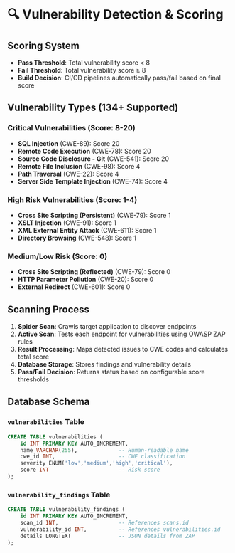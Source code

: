 # 🔍 Vulnerability Detection & Scoring

## Scoring System

- **Pass Threshold**: Total vulnerability score < 8
- **Fail Threshold**: Total vulnerability score ≥ 8  
- **Build Decision**: CI/CD pipelines automatically pass/fail based on final score

## Vulnerability Types (134+ Supported)

### Critical Vulnerabilities (Score: 8-20)
- **SQL Injection** (CWE-89): Score 20
- **Remote Code Execution** (CWE-78): Score 20
- **Source Code Disclosure - Git** (CWE-541): Score 20
- **Remote File Inclusion** (CWE-98): Score 4
- **Path Traversal** (CWE-22): Score 4
- **Server Side Template Injection** (CWE-74): Score 4

### High Risk Vulnerabilities (Score: 1-4)
- **Cross Site Scripting (Persistent)** (CWE-79): Score 1
- **XSLT Injection** (CWE-91): Score 1
- **XML External Entity Attack** (CWE-611): Score 1
- **Directory Browsing** (CWE-548): Score 1

### Medium/Low Risk (Score: 0)
- **Cross Site Scripting (Reflected)** (CWE-79): Score 0
- **HTTP Parameter Pollution** (CWE-20): Score 0
- **External Redirect** (CWE-601): Score 0

## Scanning Process

1. **Spider Scan**: Crawls target application to discover endpoints
2. **Active Scan**: Tests each endpoint for vulnerabilities using OWASP ZAP rules
3. **Result Processing**: Maps detected issues to CWE codes and calculates total score
4. **Database Storage**: Stores findings and vulnerability details
5. **Pass/Fail Decision**: Returns status based on configurable score thresholds

## Database Schema

### `vulnerabilities` Table
```sql
CREATE TABLE vulnerabilities (
    id INT PRIMARY KEY AUTO_INCREMENT,
    name VARCHAR(255),             -- Human-readable name
    cwe_id INT,                    -- CWE classification
    severity ENUM('low','medium','high','critical'),
    score INT                      -- Risk score
);
```

### `vulnerability_findings` Table  
```sql
CREATE TABLE vulnerability_findings (
    id INT PRIMARY KEY AUTO_INCREMENT,
    scan_id INT,                   -- References scans.id
    vulnerability_id INT,          -- References vulnerabilities.id
    details LONGTEXT               -- JSON details from ZAP
);
```
